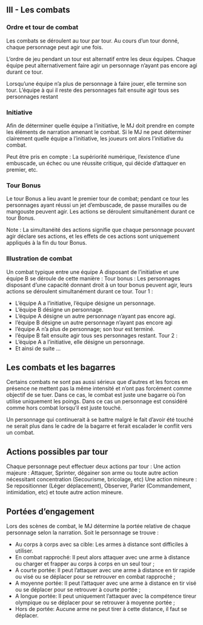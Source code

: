 ## III - Les combats
### Ordre et tour de combat
Les combats se déroulent au tour par tour. Au cours d’un tour donné, chaque personnage peut agir une fois.

L’ordre de jeu pendant un tour est alternatif entre les deux équipes. Chaque équipe peut alternativement faire agir un personnage n’ayant pas encore agi durant ce tour.

Lorsqu’une équipe n’a plus de personnage à faire jouer, elle termine son tour. L’équipe à qui il reste des personnages fait ensuite agir tous ses personnages restant 
### Initiative
Afin de déterminer quelle équipe a l’initiative, le MJ doit prendre en compte les éléments de narration amenant le combat. Si le MJ ne peut déterminer clairement quelle équipe a l’initiative, les joueurs ont alors l’initiative du combat.

Peut être pris en compte : La supériorité numérique, l’existence d’une embuscade, un échec ou une réussite critique, qui décide d’attaquer en premier, etc.
### Tour Bonus
Le tour Bonus a lieu avant le premier tour de combat; pendant ce tour les personnages ayant réussi un jet d’embuscade, de passe murailles ou de mangouste peuvent agir. Les actions se déroulent simultanément durant ce tour Bonus.

Note : La simultanéité des actions signifie que chaque personnage pouvant agir déclare ses actions, et les effets de ces actions sont uniquement appliqués à la fin du tour Bonus. 
### Illustration de combat
Un combat typique entre une équipe A disposant de l’initiative et une équipe B se déroule de cette manière :
Tour bonus : Les personnages disposant d’une capacité donnant droit à un tour bonus peuvent agir, leurs actions se déroulent simultanément durant ce tour.
Tour 1 	:
* L’équipe A a l’initiative, l’équipe désigne un personnage. 
* L’équipe B désigne un personnage. 
* L’équipe A désigne un autre personnage n’ayant pas encore agi.
* l’équipe B désigne un autre personnage n’ayant pas encore agi
* l’équipe A n’a plus de personnage; son tour est terminé.
* l’équipe B fait ensuite agir tous ses personnages restant.
Tour 2 	:
* L’équipe A a l’initiative, elle désigne un personnage. 
* Et ainsi de suite ...
## Les combats et les bagarres
Certains combats ne sont pas aussi sérieux que d’autres et les forces en présence ne mettent pas la même intensité et n’ont pas forcément comme objectif de se tuer. Dans ce cas, le combat est juste une bagarre où l’on utilise uniquement les poings. Dans ce cas un personnage est considéré comme hors combat lorsqu’il est juste touché.

Un personnage qui continuerait à se battre malgré le fait d’avoir été touché ne serait plus dans le cadre de la bagarre et ferait escalader le conflit vers un combat.
## Actions possibles par tour
Chaque personnage peut effectuer deux actions par tour :
Une action majeure : Attaquer, Sprinter, dégainer son arme ou toute autre action nécessitant concentration (Secourisme, bricolage, etc)
Une action mineure : Se repositionner (Léger déplacement), Observer, Parler (Commandement, intimidation, etc) et toute autre action mineure.
## Portées d’engagement
Lors des scènes de combat, le MJ détermine la portée relative de chaque personnage selon la narration.
Soit le personnage se trouve :
* Au corps à corps avec sa cible: Les armes à distance sont difficiles à utiliser.
* En combat rapproché:  Il peut alors attaquer avec une arme à distance ou charger et frapper au corps à corps en un seul tour ;
* A courte portée: Il peut l’attaquer avec une arme à distance en tir rapide ou visé ou se déplacer pour se retrouver en combat rapproché ;
* A moyenne portée: Il peut l’attaquer avec une arme à distance en tir visé ou se déplacer pour se retrouver à courte portée ;
* A longue portée: Il peut uniquement l’attaquer avec la compétence tireur olympique ou se déplacer pour se retrouver à moyenne portée ;
* Hors de portée: Aucune arme ne peut tirer à cette distance, il faut se déplacer.

